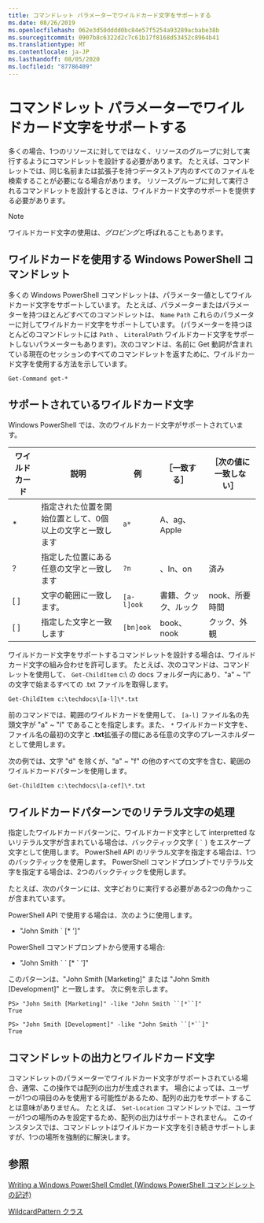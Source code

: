 ```yaml
---
title: コマンドレット パラメーターでワイルドカード文字をサポートする
ms.date: 08/26/2019
ms.openlocfilehash: 062e3d50dddd0bc84e57f5254a93289acbabe38b
ms.sourcegitcommit: 0907b8c6322d2c7c61b17f8168d53452c8964b41
ms.translationtype: MT
ms.contentlocale: ja-JP
ms.lasthandoff: 08/05/2020
ms.locfileid: "87786409"
---
```

# <a name="supporting-wildcard-characters-in-cmdlet-parameters"></a>コマンドレット パラメーターでワイルドカード文字をサポートする

多くの場合、1つのリソースに対してではなく、リソースのグループに対して実行するようにコマンドレットを設計する必要があります。 たとえば、コマンドレットでは、同じ名前または拡張子を持つデータストア内のすべてのファイルを検索することが必要になる場合があります。 リソースグループに対して実行されるコマンドレットを設計するときは、ワイルドカード文字のサポートを提供する必要があります。

> [!NOTE]
> ワイルドカード文字の使用は、*グロビング*と呼ばれることもあります。

## <a name="windows-powershell-cmdlets-that-use-wildcards"></a>ワイルドカードを使用する Windows PowerShell コマンドレット

 多くの Windows PowerShell コマンドレットは、パラメーター値としてワイルドカード文字をサポートしています。 たとえば、パラメーターまたはパラメーターを持つほとんどすべてのコマンドレットは、 `Name` `Path` これらのパラメーターに対してワイルドカード文字をサポートしています。 (パラメーターを持つほとんどのコマンドレットには `Path` 、 `LiteralPath` ワイルドカード文字をサポートしないパラメーターもあります)。次のコマンドは、名前に Get 動詞が含まれている現在のセッションのすべてのコマンドレットを返すために、ワイルドカード文字を使用する方法を示しています。

 `Get-Command get-*`

## <a name="supported-wildcard-characters"></a>サポートされているワイルドカード文字

Windows PowerShell では、次のワイルドカード文字がサポートされています。

| ワイルドカード |                             説明                             |  例   |     ［一致する］      | ［次の値に一致しない］ |
| -------- | ------------------------------------------------------------------- | ---------- | ---------------- | -------------- |
| *        | 指定された位置を開始位置として、0個以上の文字と一致します | `a*`       | A、ag、Apple     |                |
| ?        | 指定した位置にある任意の文字と一致します                     | `?n`       | 、In、on       | 済み            |
| [ ]      | 文字の範囲に一致します。                                       | `[a-l]ook` | 書籍、クック、ルック | nook、所要時間     |
| [ ]      | 指定した文字と一致します                                    | `[bn]ook`  | book、nook       | クック、外観     |

ワイルドカード文字をサポートするコマンドレットを設計する場合は、ワイルドカード文字の組み合わせを許可します。 たとえば、次のコマンドは、コマンドレットを使用して、 `Get-ChildItem` c:\ の docs フォルダー内にあり、"a" ~ "l" の文字で始まるすべての .txt ファイルを取得します。

`Get-ChildItem c:\techdocs\[a-l]\*.txt`

前のコマンドでは、範囲のワイルドカードを使用して、 `[a-l]` ファイル名の先頭文字が "a" ~ "l" であることを指定します。また、 `*` ワイルドカード文字を、ファイル名の最初の文字と **.txt**拡張子の間にある任意の文字のプレースホルダーとして使用します。

次の例では、文字 "d" を除くが、"a" ~ "f" の他のすべての文字を含む、範囲のワイルドカードパターンを使用します。

`Get-ChildItem c:\techdocs\[a-cef]\*.txt`

## <a name="handling-literal-characters-in-wildcard-patterns"></a>ワイルドカードパターンでのリテラル文字の処理

指定したワイルドカードパターンに、ワイルドカード文字として interpretted ないリテラル文字が含まれている場合は、バックティック文字 ( `` ` `` ) をエスケープ文字として使用します。 PowerShell API のリテラル文字を指定する場合は、1つのバックティックを使用します。 PowerShell コマンドプロンプトでリテラル文字を指定する場合は、2つのバックティックを使用します。

たとえば、次のパターンには、文字どおりに実行する必要がある2つの角かっこが含まれています。

PowerShell API で使用する場合は、次のように使用します。

- "John Smith \` [* ']"

PowerShell コマンドプロンプトから使用する場合:

- "John Smith \` \` [* \` ']"

このパターンは、"John Smith [Marketing]" または "John Smith [Development]" と一致します。 次に例を示します。

```
PS> "John Smith [Marketing]" -like "John Smith ``[*``]"
True

PS> "John Smith [Development]" -like "John Smith ``[*``]"
True
```

## <a name="cmdlet-output-and-wildcard-characters"></a>コマンドレットの出力とワイルドカード文字

コマンドレットのパラメーターでワイルドカード文字がサポートされている場合、通常、この操作では配列の出力が生成されます。
場合によっては、ユーザーが1つの項目のみを使用する可能性があるため、配列の出力をサポートすることは意味がありません。 たとえば、 `Set-Location` コマンドレットでは、ユーザーが1つの場所のみを設定するため、配列の出力はサポートされません。 このインスタンスでは、コマンドレットはワイルドカード文字を引き続きサポートしますが、1つの場所を強制的に解決します。

## <a name="see-also"></a>参照

[Writing a Windows PowerShell Cmdlet (Windows PowerShell コマンドレットの記述)](./writing-a-windows-powershell-cmdlet.md)

[WildcardPattern クラス](/dotnet/api/system.management.automation.wildcardpattern)

